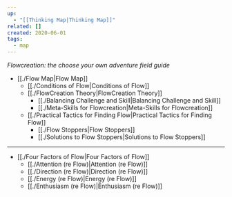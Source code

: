 ```yaml
---
up:
  - "[[Thinking Map|Thinking Map]]"
related: []
created: 2020-06-01
tags:
  - map
---
```

 *Flowcreation: the choose your own adventure field guide*

- [[./Flow Map|Flow Map]]
	- [[./Conditions of Flow|Conditions of Flow]]
	- [[./FlowCreation Theory|FlowCreation Theory]]
		- [[./Balancing Challenge and Skill|Balancing Challenge and Skill]]
		- [[./Meta-Skills for Flowcreation|Meta-Skills for Flowcreation]]
	- [[./Practical Tactics for Finding Flow|Practical Tactics for Finding Flow]]
		- [[./Flow Stoppers|Flow Stoppers]]
		- [[./Solutions to Flow Stoppers|Solutions to Flow Stoppers]]	

---
- [[./Four Factors of Flow|Four Factors of Flow]]
	- [[./Attention (re Flow)|Attention (re Flow)]]
	- [[./Direction (re Flow)|Direction (re Flow)]]
	- [[./Energy (re Flow)|Energy (re Flow)]]
	- [[./Enthusiasm (re Flow)|Enthusiasm (re Flow)]]

